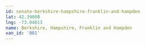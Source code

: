```yaml
---
id: senate-berkshire-hampshire-franklin-and-hampden
lat: 42.39088
lng: -73.04813
name: Berkshire, Hampshire, Franklin and Hampden
van_id: '001'
---
```

